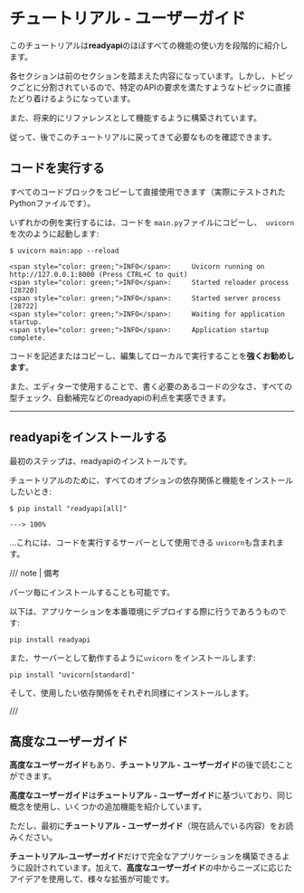 # チュートリアル - ユーザーガイド

このチュートリアルは**readyapi**のほぼすべての機能の使い方を段階的に紹介します。

各セクションは前のセクションを踏まえた内容になっています。しかし、トピックごとに分割されているので、特定のAPIの要求を満たすようなトピックに直接たどり着けるようになっています。

また、将来的にリファレンスとして機能するように構築されています。

従って、後でこのチュートリアルに戻ってきて必要なものを確認できます。

## コードを実行する

すべてのコードブロックをコピーして直接使用できます（実際にテストされたPythonファイルです）。

いずれかの例を実行するには、コードを `main.py`ファイルにコピーし、` uvicorn`を次のように起動します:

<div class="termy">

```console
$ uvicorn main:app --reload

<span style="color: green;">INFO</span>:     Uvicorn running on http://127.0.0.1:8000 (Press CTRL+C to quit)
<span style="color: green;">INFO</span>:     Started reloader process [28720]
<span style="color: green;">INFO</span>:     Started server process [28722]
<span style="color: green;">INFO</span>:     Waiting for application startup.
<span style="color: green;">INFO</span>:     Application startup complete.
```

</div>

コードを記述またはコピーし、編集してローカルで実行することを**強くお勧めします**。

また、エディターで使用することで、書く必要のあるコードの少なさ、すべての型チェック、自動補完などのreadyapiの利点を実感できます。

---

## readyapiをインストールする

最初のステップは、readyapiのインストールです。

チュートリアルのために、すべてのオプションの依存関係と機能をインストールしたいとき:

<div class="termy">

```console
$ pip install "readyapi[all]"

---> 100%
```

</div>

...これには、コードを実行するサーバーとして使用できる `uvicorn`も含まれます。

/// note | 備考

パーツ毎にインストールすることも可能です。

以下は、アプリケーションを本番環境にデプロイする際に行うであろうものです:

```
pip install readyapi
```

また、サーバーとして動作するように`uvicorn` をインストールします:

```
pip install "uvicorn[standard]"
```

そして、使用したい依存関係をそれぞれ同様にインストールします。

///

## 高度なユーザーガイド

**高度なユーザーガイド**もあり、**チュートリアル - ユーザーガイド**の後で読むことができます。

**高度なユーザーガイド**は**チュートリアル - ユーザーガイド**に基づいており、同じ概念を使用し、いくつかの追加機能を紹介しています。

ただし、最初に**チュートリアル - ユーザーガイド**（現在読んでいる内容）をお読みください。

**チュートリアル-ユーザーガイド**だけで完全なアプリケーションを構築できるように設計されています。加えて、**高度なユーザーガイド**の中からニーズに応じたアイデアを使用して、様々な拡張が可能です。
